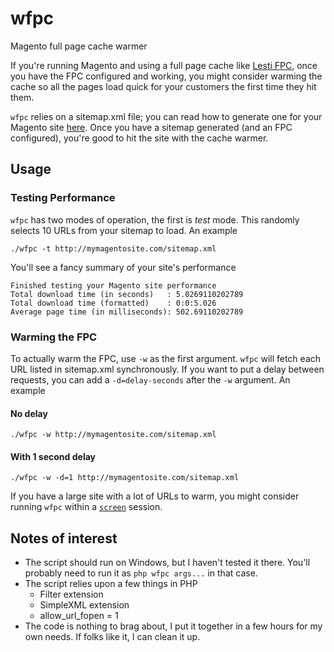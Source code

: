 # wfpc
Magento full page cache warmer

If you're running Magento and using a full page cache like [Lesti FPC](https://gordonlesti.com/projects/lestifpc/), once you have the FPC configured and working, you might consider warming the cache so all the pages load quick for your customers the first time they hit them.

`wfpc` relies on a sitemap.xml file; you can read how to generate one for your Magento site  [here](http://alanstorm.com/generating_google_sitemaps_in_magento). Once you have a sitemap generated (and an FPC configured), you're good to hit the site with the cache warmer.

## Usage
### Testing Performance
`wfpc` has two modes of operation, the first is *test* mode. This randomly selects 10 URLs from your sitemap to load. An example
```
./wfpc -t http://mymagentosite.com/sitemap.xml
```
You'll see a fancy summary of your site's performance
```shell
Finished testing your Magento site performance
Total download time (in seconds)   : 5.0269110202789
Total download time (formatted)    : 0:0:5.026
Average page time (in milliseconds): 502.69110202789
```

### Warming the FPC
To actually warm the FPC, use `-w` as the first argument. `wfpc` will fetch each URL listed in sitemap.xml synchronously. If you want to put a delay between requests, you can add a `-d=delay-seconds` after the `-w` argument. An example
#### No delay
```
./wfpc -w http://mymagentosite.com/sitemap.xml
```
#### With 1 second delay
```
./wfpc -w -d=1 http://mymagentosite.com/sitemap.xml
```

If you have a large site with a lot of URLs to warm, you might consider running `wfpc` within a [`screen`](http://www.gnu.org/software/screen/manual/screen.html) session.

## Notes of interest
* The script should run on Windows, but I haven't tested it there. You'll probably need to run it as `php wfpc args...` in that case.
* The script relies upon a few things in PHP
  - Filter extension
  - SimpleXML extension
  - allow_url_fopen = 1
* The code is nothing to brag about, I put it together in a few hours for my own needs. If folks like it, I can clean it up.
